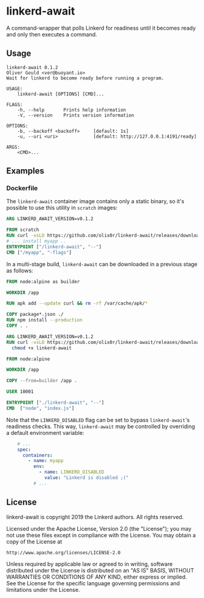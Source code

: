 # linkerd-await

A command-wrapper that polls Linkerd for readiness until it becomes ready and only then executes a command.

## Usage

```
linkerd-await 0.1.2
Oliver Gould <ver@buoyant.io>
Wait for linkerd to become ready before running a program.

USAGE:
    linkerd-await [OPTIONS] [CMD]...

FLAGS:
    -h, --help       Prints help information
    -V, --version    Prints version information

OPTIONS:
    -b, --backoff <backoff>     [default: 1s]
    -u, --uri <uri>             [default: http://127.0.0.1:4191/ready]

ARGS:
    <CMD>...
```

## Examples

### Dockerfile

The `linkerd-await` container image contains only a static binary, so it's
possible to use this utility in `scratch` images:

```dockerfile
ARG LINKERD_AWAIT_VERSION=v0.1.2

FROM scratch
RUN curl -vsLO https://github.com/olix0r/linkerd-await/releases/download/release/${LINKERD_AWAIT_VERSION}/linkerd-await
# ... install myapp ..
ENTRYPOINT ["/linkerd-await", "--"]
CMD ["/myapp", "-flags"]
```

In a multi-stage build, `linkerd-await` can be downloaded in a previous stage as follows:

```dockerfile
FROM node:alpine as builder

WORKDIR /app

RUN apk add --update curl && rm -rf /var/cache/apk/*

COPY package*.json ./
RUN npm install --production
COPY . .

ARG LINKERD_AWAIT_VERSION=v0.1.2
RUN curl -vsLO https://github.com/olix0r/linkerd-await/releases/download/release/${LINKERD_AWAIT_VERSION}/linkerd-await && \
  chmod +x linkerd-await

FROM node:alpine

WORKDIR /app

COPY --from=builder /app .

USER 10001

ENTRYPOINT ["./linkerd-await", "--"]
CMD  ["node", "index.js"]
```

Note that the `LINKERD_DISABLED` flag can be set to bypass `linkerd-await`'s
readiness checks. This way, `linkerd-await` may be controlled by overriding a
default environment variable:

```yaml
    # ...
    spec:
      containers:
        - name: myapp
          env:
            - name: LINKERD_DISABLED
              value: "Linkerd is disabled ;("
          # ...
```

## License

linkerd-await is copyright 2019 the Linkerd authors. All rights reserved.

Licensed under the Apache License, Version 2.0 (the "License"); you may not use
these files except in compliance with the License. You may obtain a copy of the
License at

    http://www.apache.org/licenses/LICENSE-2.0

Unless required by applicable law or agreed to in writing, software distributed
under the License is distributed on an "AS IS" BASIS, WITHOUT WARRANTIES OR
CONDITIONS OF ANY KIND, either express or implied. See the License for the
specific language governing permissions and limitations under the License.
